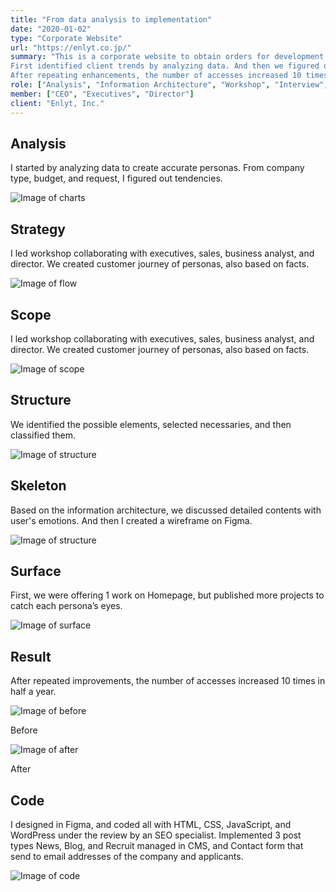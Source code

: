 ```yaml
---
title: "From data analysis to implementation"
date: "2020-01-02"
type: "Corporate Website"
url: "https://enlyt.co.jp/"
summary: "This is a corporate website to obtain orders for development services. Focusing on contents marketing through blogs. I am in charge of analyzing, branding, design, and coding.
First identified client trends by analyzing data. And then we figured out personas and customer journeys with verious professionals and made wireframes based on the emotions of the personas.
After repeating enhancements, the number of accesses increased 10 times."
role: ["Analysis", "Information Architecture", "Workshop", "Interview", "Branding", "Design System", "Web Design", "Coding"]
member: ["CEO", "Executives", "Director"]
client: "Enlyt, Inc."
---
```


## Analysis

I started by analyzing data to create accurate personas. From company type, budget, and request, I figured out tendencies.

![Image of charts](/enlyt/1.png)


## Strategy

I led workshop collaborating with executives, sales, business analyst, and director. We created customer journey of personas, also based on facts.

![Image of flow](/enlyt/2.png)


## Scope

I led workshop collaborating with executives, sales, business analyst, and director. We created customer journey of personas, also based on facts.

![Image of scope](/enlyt/3.png)


## Structure

We identified the possible elements, selected necessaries, and then classified them.

![Image of structure](/enlyt/4.png)


## Skeleton

Based on the information architecture, we discussed detailed contents with user's emotions. And then I created a wireframe on Figma.

![Image of structure](/enlyt/5.png)


## Surface

First, we were offering 1 work on Homepage, but published more projects to catch each persona’s eyes.

![Image of surface](/enlyt/6.png)


## Result

After repeated improvements, the number of accesses increased 10 times in half a year.

![Image of before](/enlyt/7.png)

Before

![Image of after](/enlyt/8.png)

After


## Code

I designed in Figma, and coded all with HTML, CSS, JavaScript, and WordPress under the review by an SEO specialist. Implemented 3 post types News, Blog, and Recruit managed in CMS, and Contact form that send to email addresses of the company and applicants.

![Image of code](/enlyt/9.png)
